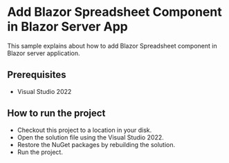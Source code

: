 # Add Blazor Spreadsheet Component in Blazor Server App

This sample explains about how to add Blazor Spreadsheet component in Blazor server application.

## Prerequisites

* Visual Studio 2022

## How to run the project

* Checkout this project to a location in your disk.
* Open the solution file using the Visual Studio 2022.
* Restore the NuGet packages by rebuilding the solution.
* Run the project.